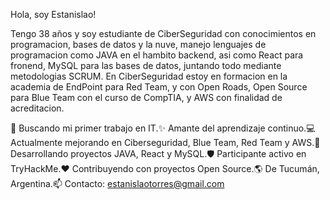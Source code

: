 Hola, soy Estanislao!

Tengo 38 años y soy estudiante de CiberSeguridad con conocimientos en programacion,
bases de datos y la nuve, manejo lenguajes de programacion como JAVA en el hambito backend, asi como React para fronend, MySQL para las bases de datos, juntando todo mediante metodologias SCRUM.
En CiberSeguridad estoy en formacion en la academia de EndPoint para Red Team, y con Open Roads, Open Source para Blue Team con el curso de CompTIA, y AWS con finalidad de acreditacion.


🎯 Buscando mi primer trabajo en IT.✨ Amante del aprendizaje continuo.💻 Actualmente mejorando en Ciberseguridad, Blue Team, Red Team y AWS.🚀 Desarrollando proyectos JAVA, React y MySQL.🛡 Participante activo en TryHackMe.❤️ Contribuyendo con proyectos Open Source.🌎 De Tucumán, Argentina.📫 Contacto: estanislaotorres@gmail.com
